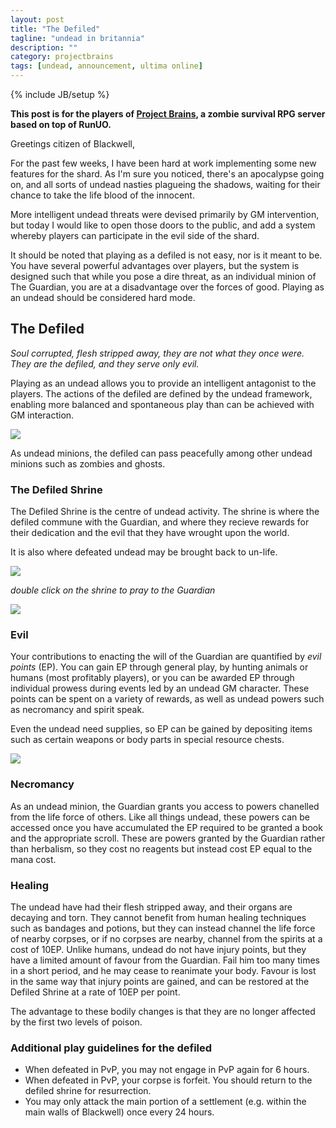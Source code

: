 ```yaml
---
layout: post
title: "The Defiled"
tagline: "undead in britannia"
description: ""
category: projectbrains
tags: [undead, announcement, ultima online]
---
```

{% include JB/setup %}

**This post is for the players of [Project Brains](https://github.com/jsrn/ZUOmbies), a zombie survival RPG server based on top of RunUO.**

Greetings citizen of Blackwell,

For the past few weeks, I have been hard at work implementing some new features for the shard. As I'm sure you noticed, there's an apocalypse going on, and all sorts of undead nasties plagueing the shadows, waiting for their chance to take the life blood of the innocent.

More intelligent undead threats were devised primarily by GM intervention, but today I would like to open those doors to the public, and add a system whereby players can participate in the evil side of the shard.

It should be noted that playing as a defiled is not easy, nor is it meant to be. You have several powerful advantages over players, but the system is designed such that while you pose a dire threat, as an individual minion of The Guardian, you are at a disadvantage over the forces of good. Playing as an undead should be considered hard mode.

## The Defiled

*Soul corrupted, flesh stripped away, they are not what they once were. They are the defiled, and they serve only evil.*

Playing as an undead allows you to provide an intelligent antagonist to the players. The actions of the defiled are defined by the undead framework, enabling more balanced and spontaneous play than can be achieved with GM interaction.

<img src="https://dl.dropboxusercontent.com/u/11252267/Images/UO/ProjectBrains/DefiledAnnouncement/1.PNG">


As undead minions, the defiled can pass peacefully among other undead minions such as zombies and ghosts.

### The Defiled Shrine

The Defiled Shrine is the centre of undead activity. The shrine is where the defiled commune with the Guardian, and where they recieve rewards for their dedication and the evil that they have wrought upon the world.

It is also where defeated undead may be brought back to un-life.

<img src="https://dl.dropboxusercontent.com/u/11252267/Images/UO/ProjectBrains/DefiledAnnouncement/2.PNG">


*double click on the shrine to pray to the Guardian*

<img src="https://dl.dropboxusercontent.com/u/11252267/Images/UO/ProjectBrains/DefiledAnnouncement/4.PNG">

### Evil

Your contributions to enacting the will of the Guardian are quantified by *evil points* (EP). You can gain EP through general play, by hunting animals or humans (most profitably players), or you can be awarded EP through individual prowess during events led by an undead GM character. These points can be spent on a variety of rewards, as well as undead powers such as necromancy and spirit speak.

Even the undead need supplies, so EP can be gained by depositing items such as certain weapons or body parts in special resource chests.

<img src="https://dl.dropboxusercontent.com/u/11252267/Images/UO/ProjectBrains/DefiledAnnouncement/3.PNG">

### Necromancy

As an undead minion, the Guardian grants you access to powers chanelled from the life force of others. Like all things undead, these powers can be accessed once you have accumulated the EP required to be granted a book and the appropriate scroll. These are powers granted by the Guardian rather than herbalism, so they cost no reagents but instead cost EP equal to the mana cost.

### Healing

The undead have had their flesh stripped away, and their organs are decaying and torn. They cannot benefit from human healing techniques such as bandages and potions, but they can instead channel the life force of nearby corpses, or if no corpses are nearby, channel from the spirits at a cost of 10EP. Unlike humans, undead do not have injury points, but they have a limited amount of favour from the Guardian. Fail him too many times in a short period, and he may cease to reanimate your body. Favour is lost in the same way that injury points are gained, and can be restored at the Defiled Shrine at a rate of 10EP per point.

The advantage to these bodily changes is that they are no longer affected by the first two levels of poison.

### Additional play guidelines for the defiled

* When defeated in PvP, you may not engage in PvP again for 6 hours.
* When defeated in PvP, your corpse is forfeit. You should return to the defiled shrine for resurrection.
* You may only attack the main portion of a settlement (e.g. within the main walls of Blackwell) once every 24 hours.